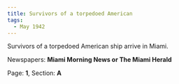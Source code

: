 ```yaml
---  
title: Survivors of a torpedoed American  
tags:  
  - May 1942  
---  
```

  
Survivors of a torpedoed American ship arrive in Miami.  
  
Newspapers: **Miami Morning News or The Miami Herald**  
  
Page: **1**, Section: **A** 
